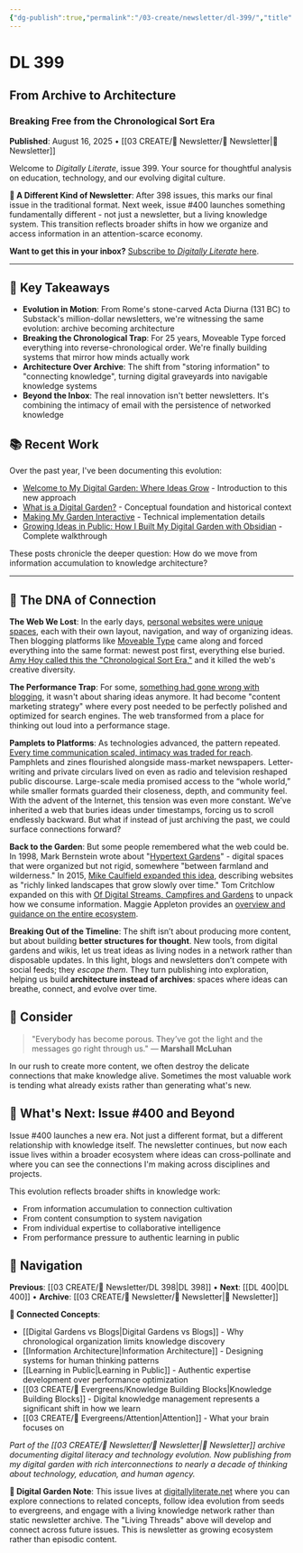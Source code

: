 ```yaml
---
{"dg-publish":true,"permalink":"/03-create/newsletter/dl-399/","title":"From Archive to Architecture","tags":["digital-garden","newsletter-evolution","information-architecture","knowledge-management","content-strategy","learning-in-public","attention-economy","networked-thinking"],"created":"2025-08-16","updated":"2025-08-16"}
---
```



# DL 399
## From Archive to Architecture
### Breaking Free from the Chronological Sort Era

**Published**: August 16, 2025 • [[03 CREATE/📧 Newsletter/📧 Newsletter\|📧 Newsletter]]

Welcome to _Digitally Literate_, issue 399. Your source for thoughtful analysis on education, technology, and our evolving digital culture.

**🎉 A Different Kind of Newsletter**: After 398 issues, this marks our final issue in the traditional format. Next week, issue #400 launches something fundamentally different - not just a newsletter, but a living knowledge system. This transition reflects broader shifts in how we organize and access information in an attention-scarce economy.

**Want to get this in your inbox?** [Subscribe to _Digitally Literate_ here](https://buttondown.email/digitallyliterate).

---
## 🔖 Key Takeaways

- **Evolution in Motion**: From Rome's stone-carved Acta Diurna (131 BC) to Substack's million-dollar newsletters, we're witnessing the same evolution: archive becoming architecture
- **Breaking the Chronological Trap**: For 25 years, Moveable Type forced everything into reverse-chronological order. We're finally building systems that mirror how minds actually work
- **Architecture Over Archive**: The shift from "storing information" to "connecting knowledge", turning digital graveyards into navigable knowledge systems
- **Beyond the Inbox**: The real innovation isn't better newsletters. It's combining the intimacy of email with the persistence of networked knowledge

## 📚 Recent Work

Over the past year, I've been documenting this evolution:

- [Welcome to My Digital Garden: Where Ideas Grow](https://wiobyrne.com/introducing-my-digital-garden/) - Introduction to this new approach
- [What is a Digital Garden?](https://wiobyrne.com/digital-garden/) - Conceptual foundation and historical context
- [Making My Garden Interactive](https://wiobyrne.com/making-my-digital-garden-interactive/) - Technical implementation details
- [Growing Ideas in Public: How I Built My Digital Garden with Obsidian](https://wiobyrne.com/how-i-built-my-digital-garden/) - Complete walkthrough

These posts chronicle the deeper question: How do we move from information accumulation to knowledge architecture?

---

## 🧬 The DNA of Connection

**The Web We Lost**: In the early days, [personal websites were unique spaces](https://en.wikipedia.org/wiki/History_of_blogging), each with their own layout, navigation, and way of organizing ideas. Then blogging platforms like [Moveable Type](https://en.wikipedia.org/wiki/Movable_Type) came along and forced everything into the same format: newest post first, everything else buried. [Amy Hoy called this the "Chronological Sort Era,"](https://stackingthebricks.com/how-blogs-broke-the-web/) and it killed the web's creative diversity.

**The Performance Trap**: For some, [something had gone wrong with blogging](https://joelhooks.com/on-writing-more/), it wasn't about sharing ideas anymore. It had become "content marketing strategy" where every post needed to be perfectly polished and optimized for search engines. The web transformed from a place for thinking out loud into a performance stage.

**Pamplets to Platforms**: As technologies advanced, the pattern repeated. [Every time communication scaled, intimacy was traded for reach](https://thepublicdomain.org/thepublicdomain1.pdf). Pamphlets and zines flourished alongside mass-market newspapers. Letter-writing and private circulars lived on even as radio and television reshaped public discourse. Large-scale media promised access to the “whole world,” while smaller formats guarded their closeness, depth, and community feel. With the advent of the Internet, this tension was even more constant. We’ve inherited a web that buries ideas under timestamps, forcing us to scroll endlessly backward. But what if instead of just archiving the past, we could surface connections forward?

**Back to the Garden**: But some people remembered what the web could be. In 1998, Mark Bernstein wrote about "[Hypertext Gardens](https://www.eastgate.com/garden/Enter.html)" - digital spaces that were organized but not rigid, somewhere "between farmland and wilderness." In 2015, [Mike Caulfield expanded this idea](https://hapgood.us/2015/10/17/the-garden-and-the-stream-a-technopastoral/), describing websites as "richly linked landscapes that grow slowly over time." Tom Critchlow expanded on this with [Of Digital Streams, Campfires and Gardens](https://tomcritchlow.com/2018/10/10/of-gardens-and-wikis/) to unpack how we consume information. Maggie Appleton provides an [overview and guidance on the entire ecosystem](https://maggieappleton.com/garden-history/). 

**Breaking Out of the Timeline**: The shift isn’t about producing more content, but about building **better structures for thought**. New tools, from digital gardens and wikis, let us treat ideas as living nodes in a network rather than disposable updates. In this light, blogs and newsletters don’t compete with social feeds; they _escape them_. They turn publishing into exploration, helping us build **architecture instead of archives**: spaces where ideas can breathe, connect, and evolve over time.

## 🤔 Consider

> "Everybody has become porous. They’ve got the light and the messages go right through us."
> — **Marshall McLuhan**

In our rush to create more content, we often destroy the delicate connections that make knowledge alive. Sometimes the most valuable work is tending what already exists rather than generating what's new.

## 🔮 What's Next: Issue #400 and Beyond

Issue #400 launches a new era. Not just a different format, but a different relationship with knowledge itself. The newsletter continues, but now each issue lives within a broader ecosystem where ideas can cross-pollinate and where you can see the connections I'm making across disciplines and projects.

This evolution reflects broader shifts in knowledge work:

- From information accumulation to connection cultivation
- From content consumption to system navigation
- From individual expertise to collaborative intelligence
- From performance pressure to authentic learning in public

## 🔗 Navigation

**Previous**: [[03 CREATE/📧 Newsletter/DL 398\|DL 398]] • **Next**: [[DL 400\|DL 400]] • **Archive**: [[03 CREATE/📧 Newsletter/📧 Newsletter\|📧 Newsletter]]

**🌱 Connected Concepts**:

- [[Digital Gardens vs Blogs\|Digital Gardens vs Blogs]] - Why chronological organization limits knowledge discovery
- [[Information Architecture\|Information Architecture]] - Designing systems for human thinking patterns
- [[Learning in Public\|Learning in Public]] - Authentic expertise development over performance optimization
- [[03 CREATE/🌲 Evergreens/Knowledge Building Blocks\|Knowledge Building Blocks]] - Digital knowledge management represents a significant shift in how we learn
- [[03 CREATE/🌲 Evergreens/Attention\|Attention]] - What your brain focuses on

*Part of the [[03 CREATE/📧 Newsletter/📧 Newsletter\|📧 Newsletter]] archive documenting digital literacy and technology evolution. Now publishing from my digital garden with rich interconnections to nearly a decade of thinking about technology, education, and human agency.*

**🌱 Digital Garden Note**: This issue lives at [digitallyliterate.net](https://digitallyliterate.net/) where you can explore connections to related concepts, follow idea evolution from seeds to evergreens, and engage with a living knowledge network rather than static newsletter archive. The "Living Threads" above will develop and connect across future issues. This is newsletter as growing ecosystem rather than episodic content.